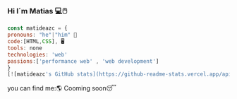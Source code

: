 ### Hi I´m Matias 💻🖱️
```js
const matideazc = {
pronouns: "he"|"him" 🧔
code:[HTML,CSS], 🖥️
tools: none
technologies: 'web'
passions:['performance web' , 'web development']
}
[![matideazc's GitHub stats](https://github-readme-stats.vercel.app/api?username=matideazc)](https://github.com/matideazc/github-readme-stats)

```
you can find me:🌎
Cooming soon😴


<!--
**matideazc/matideazc** is a ✨ _special_ ✨ repository because its `README.md` (this file) appears on your GitHub profile.

Here are some ideas to get you started:

- 🔭 I’m currently working on ...
- 🌱 I’m currently learning ...
- 👯 I’m looking to collaborate on ...
- 🤔 I’m looking for help with ...
- 💬 Ask me about ...
- 📫 How to reach me: ...
- 😄 Pronouns: ...
- ⚡ Fun fact: ...
-->
